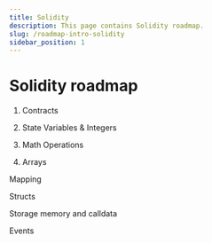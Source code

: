 ```yaml
---
title: Solidity
description: This page contains Solidity roadmap.
slug: /roadmap-intro-solidity
sidebar_position: 1
---
```


# Solidity roadmap

1. Contracts

2. State Variables & Integers

3. Math Operations

4. Arrays

Mapping

Structs

Storage memory and calldata

Events
